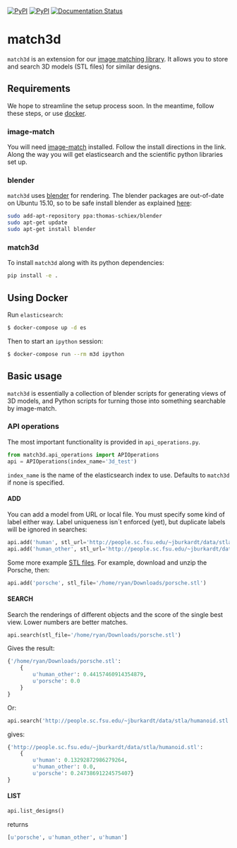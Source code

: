 [![PyPI](https://img.shields.io/pypi/status/match3d.svg?maxAge=2592000)](https://pypi.python.org/pypi/match3d)
[![PyPI](https://img.shields.io/pypi/v/match3d.svg)](https://pypi.python.org/pypi/match3d)
[![Documentation Status](https://readthedocs.org/projects/match3d/badge/?version=latest)](https://match3d.readthedocs.org/en/latest/)

# match3d

`match3d` is an extension for our [image matching library](https://github.com/ascribe/image-match).
It allows you to store and search 3D models (STL files) for similar designs.

## Requirements

We hope to streamline the setup process soon. In the meantime, follow these
steps, or use [docker](#using-docker).

### image-match

You will need [image-match](https://github.com/ascribe/image-match) installed.
Follow the install directions in the link.  Along the way you will get elasticsearch
and the scientific python libraries set up.

### blender

`match3d` uses [blender](https://www.blender.org/) for rendering.  The blender packages are out-of-date
on Ubuntu 15.10, so to be safe install blender as explained [here](http://tipsonubuntu.com/2015/04/03/install-blender-2-74-ubuntu-14-04linux-mint-17/):

```sh
sudo add-apt-repository ppa:thomas-schiex/blender
sudo apt-get update
sudo apt-get install blender
```

### match3d
To install `match3d` along with its python dependencies:

```sh
pip install -e .
```

## Using Docker

Run `elasticsearch`:

```bash
$ docker-compose up -d es
```

Then to start an `ipython` session:

```bash
$ docker-compose run --rm m3d ipython
```

## Basic usage

`match3d` is essentially a collection of blender scripts for generating views of 3D models, and Python scripts
for turning those into something searchable by image-match.

### API operations

The most important functionality is provided in `api_operations.py`.

```python
from match3d.api_operations import APIOperations
api = APIOperations(index_name='3d_test')
```

`index_name` is the name of the elasticsearch index to use. Defaults to `match3d` if none is specified.

#### ADD

You can add a model from URL or local file. You must specify some kind of label either way.
Label uniqueness isn´t enforced (yet), but duplicate labels will be ignored in searches:

```python
api.add('human', stl_url='http://people.sc.fsu.edu/~jburkardt/data/stla/humanoid_tri.stl')
api.add('human_other', stl_url='http://people.sc.fsu.edu/~jburkardt/data/stla/humanoid.stl')
```

Some more example [STL files](http://www.eng.nus.edu.sg/LCEL/RP/u21/wwwroot/stl_library.htm).
For example, download and unzip the Porsche, then:

```python
api.add('porsche', stl_file='/home/ryan/Downloads/porsche.stl')
```

#### SEARCH

Search the renderings of different objects and the score of the single best view. Lower numbers are better
matches.

```python
api.search(stl_file='/home/ryan/Downloads/porsche.stl')
```

Gives the result:

```python
{'/home/ryan/Downloads/porsche.stl':
    {
        u'human_other': 0.44157460914354879,
        u'porsche': 0.0
    }
}
```

Or:

```python
api.search('http://people.sc.fsu.edu/~jburkardt/data/stla/humanoid.stl')
```

gives:

```python
{'http://people.sc.fsu.edu/~jburkardt/data/stla/humanoid.stl':
    {
        u'human': 0.13292872986279264,
        u'human_other': 0.0,
        u'porsche': 0.24738691224575407}
}
```

#### LIST
```python
api.list_designs()
```

returns

```python
[u'porsche', u'human_other', u'human']
```
